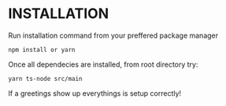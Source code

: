 # INSTALLATION
Run installation command from your preffered package manager
```
npm install or yarn
```

Once all dependecies are installed, from root directory try:
```
yarn ts-node src/main
``` 
If a greetings show up everythings is setup correctly!


